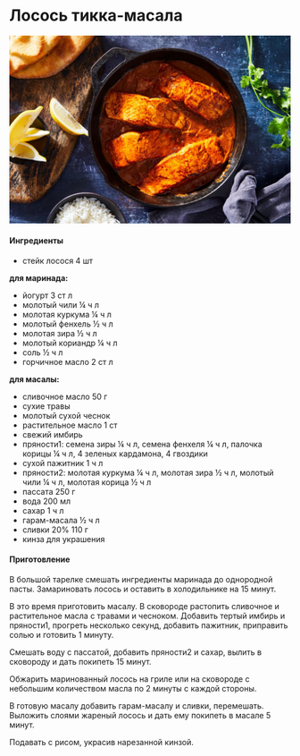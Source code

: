 ﻿---
image: ../pics/salmon-tikka-masala.webp
---
# Лосось тикка-масала

![Лосось тикка-масала](../pics/salmon-tikka-masala.webp)

#### Ингредиенты
* стейк лосося 4 шт
  
**для маринада:**
* йогурт 3 ст л
* молотый чили ¼ ч л
* молотая куркума ¼ ч л
* молотый фенхель ½ ч л
* молотая зира ½ ч л
* молотый кориандр ¼ ч л
* соль ½ ч л
* горчичное масло 2 ст л

**для масалы:**
* сливочное масло 50 г
* сухие травы
* молотый сухой чеснок
* растительное масло 1 ст
* свежий имбирь
* пряности1: семена зиры ¼ ч л, семена фенхеля ¼ ч л, палочка корицы ¼ ч л, 4 зеленых кардамона, 4 гвоздики
* сухой пажитник 1 ч л
* пряности2: молотая куркума ¼ ч л, молотая зира ½ ч л, молотый чили ¼ ч л, молотая корица ½ ч л
* пассата 250 г
* вода 200 мл
* сахар 1 ч л
* гарам-масала ½ ч л
* сливки 20% 110 г
* кинза для украшения

#### Приготовление

В большой тарелке смешать ингредиенты маринада до однородной пасты. Замариновать лосось и оставить в холодильнике на 15 минут.

В это время приготовить масалу. В сковороде растопить сливочное и растительное масла с травами и чесноком. Добавить тертый имбирь и пряности1, прогреть несколько секунд, добавить пажитник, приправить солью и готовить 1 минуту. 

Смешать воду с пассатой, добавить пряности2 и сахар, вылить в сковороду и дать покипеть 15 минут.

Обжарить маринованный лосось на гриле или на сковороде с небольшим количеством масла по 2 минуты с каждой стороны.

В готовую масалу добавить гарам-масалу и сливки, перемешать. Выложить слоями жареный лосось и дать ему покипеть в масале 5 минут.

Подавать с рисом, украсив нарезанной кинзой.